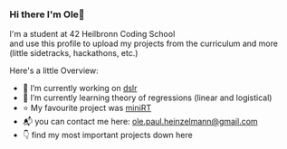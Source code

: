 ### Hi there I'm Ole👋
<p>I'm a student at 42 Heilbronn Coding School </br>and use this profile to upload my projects from the curriculum and more (little sidetracks, hackathons, etc.)</p>
<p>Here's a little Overview:</p>


- 🔭 I’m currently working on <a href="https://github.com/oph-design/dslr">dslr</a>
- 🌱 I’m currently learning theory of regressions (linear and logistical)
- ⭐️ My favourite project was <a href="https://github.com/oph-design/miniRT">miniRT</a>
- 📬 you can contact me here: ole.paul.heinzelmann@gmail.com 
- 👇 find my most important projects down here


